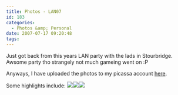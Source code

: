 ```yaml
---
title: Photos - LAN07
id: 183
categories:
  - Photos &amp; Personal
date: 2007-07-17 09:20:48
tags:
---
```


Just got back from this years LAN party with the lads in Stourbridge. Awsome party tho strangely not much gameing went on :P 

Anyways, I have uploaded the photos to my picassa account [here](https://picasaweb.google.com/mike.cann/LAN07).

Some highlights include:
  [![](https://lh5.google.com/mike.cann/Rpx404X9FdI/AAAAAAAAAwY/uiT3zyxwne4/s144/DSC00882.JPG)](https://picasaweb.google.com/mike.cann/LAN07/photo#5088074528903206354)[![](https://lh3.google.com/mike.cann/Rpx5CYX9FnI/AAAAAAAAAxo/w7H_vJQw2ZI/s144/DSC00897.JPG)](https://picasaweb.google.com/mike.cann/LAN07/photo#5088074760831440498)[![](https://lh4.google.com/mike.cann/Rpx5AoX9FlI/AAAAAAAAAxY/WjIyyslNdvM/s144/DSC00893.JPG)](https://picasaweb.google.com/mike.cann/LAN07/photo#5088074730766669394)